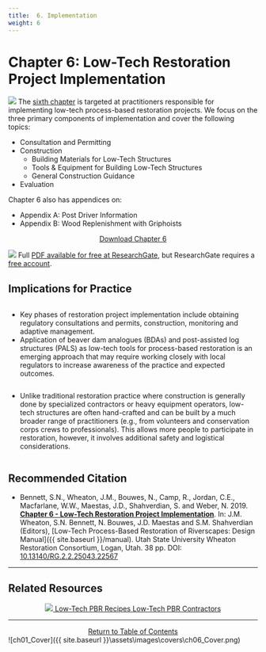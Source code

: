 ```yaml
---
title:  6. Implementation
weight: 6
---
```


# Chapter 6:  Low-Tech Restoration Project Implementation

<a  href="http://dx.doi.org/10.13140/RG.2.2.25043.22567"><img class="float-right" src="{{ site.baseurl }}/assets/images/covers/Chap6.png"></a>
The [sixth chapter](http://dx.doi.org/10.13140/RG.2.2.25043.22567) is targeted at practitioners responsible for implementing low-tech process-based restoration projects. We focus on the three primary components of implementation and cover the following topics:
- Consultation and Permitting
- Construction
  - Building Materials for Low-Tech Structures
  -  Tools & Equipment for Building Low-Tech Structures
  -  General Construction Guidance	
- Evaluation


Chapter 6 also has appendices on:
- Appendix A: Post Driver Information
- Appendix B:  Wood Replenishment with Griphoists

<div align="center">
	<a class="hollow button" href="http://dx.doi.org/10.13140/RG.2.2.25043.22567"> Download Chapter 6 <i class="fa fa-file-pdf-o" aria-hidden="true"></i></a>
</div>


<a href="http://dx.doi.org/10.13140/RG.2.2.25043.22567"><img class="float-right" src="{{ site.baseurl}}/assets/images/RG.png"></a> Full [PDF available for free at ResearchGate](http://dx.doi.org/10.13140/RG.2.2.25043.22567), but ResearchGate requires a [free account](https://www.researchgate.net/signup.SignUp.html?hdrsu=1).

## Implications for Practice

<div class="row small-up-2 medium-up-2">
  <div class="column">
    <div class="card">
        <div class="card-section">
       		<ul>
       			<li>Key phases of restoration project implementation include obtaining regulatory consultations and permits, construction, monitoring and adaptive management. 
</li>
       			<li>Application of beaver dam analogues (BDAs) and post-assisted log structures (PALS) as low-tech tools for process-based restoration is an emerging approach that may require working closely with local regulators to increase awareness of the practice and expected outcomes. </li>
       		</ul>
        </div>
    </div>
  </div>
  <div class="column">
    <div class="card">
        <div class="card-section">
              <ul>
       			<li>Unlike traditional restoration practice where construction is generally done by specialized contractors or heavy equipment operators, low-tech structures are often hand-crafted and can be built by a much broader range of practitioners (e.g., from volunteers and conservation corps crews to professionals). This allows more people to participate in restoration, however, it involves additional safety and logistical considerations. </li>
       		</ul>
        </div>
    </div>
  </div>
 </div>
 

## Recommended Citation

- <a href="http://dx.doi.org/10.13140/RG.2.2.25043.22567" ><i class="fa fa-file-pdf-o" aria-hidden="true"></i></a> Bennett, S.N., Wheaton, J.M., Bouwes, N., Camp, R., Jordan, C.E., Macfarlane, W.W., Maestas, J.D., Shahverdian, S. and Weber, N. 2019. [**Chapter 6 - Low-Tech Restoration Project Implementation**](http://dx.doi.org/10.13140/RG.2.2.25043.22567). In: J.M. Wheaton, S.N. Bennett, N. Bouwes, J.D. Maestas and S.M. Shahverdian (Editors), [Low-Tech Process-Based Restoration of Riverscapes: Design Manual]({{ site.baseurl }}/manual). Utah State University Wheaton Restoration Consortium, Logan, Utah. 38 pp. DOI: [10.13140/RG.2.2.25043.22567](http://dx.doi.org/10.13140/RG.2.2.25043.22567)

----
## Related Resources

<div align="center">
	<a class="hollow button" href="{{ site.baseurl }}/resources/recipes"><img src="{{ site.baseurl }}/assets/images/PBR-LT_round_30.png"> Low-Tech PBR Recipes <i class="fa fa-address-card" aria-hidden="true"></i> </a>
	<a class="hollow button" href="{{ site.baseurl }}/resources/contractors"><i class="fa fa-cogs" aria-hidden="true"></i>  Low-Tech PBR Contractors <i class="fa fa-list-ol" aria-hidden="true"></i></a>
</div>

------

<div align="center">
	<a class="hollow button" href="{{ site.baseurl }}/manual/"><i class="fa fa-arrow-circle-up" aria-hidden="true"></i>  Return to Table of Contents <i class="fa fa-list-ol" aria-hidden="true"></i></a>


</div>
![ch01_Cover]({{ site.baseurl }}\assets\images\covers\ch06_Cover.png)